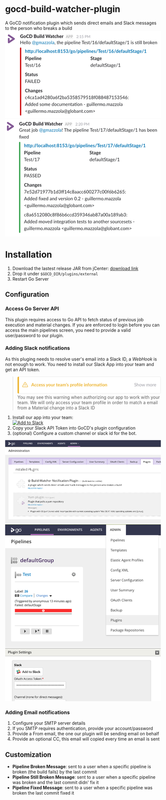# gocd-build-watcher-plugin
A GoCD notification plugin which sends direct emails and Slack messages to the person who breaks a build
![Screenshot Fail](static/screenshot-fail.png) ![Screenshot Fixed](static/screenshot-fixed.png)

# Installation
1. Download the lastest release JAR from jCenter: [download link](https://dl.bintray.com/gmazzo/maven/com/github/gmazzo/gocd/build-watcher-plugin/0.4/build-watcher-plugin-0.4.jar)
1. Drop it under `$GOCD_DIR/plugins/external`
1. Restart Go Server

## Configuration

### Access Go Server API
This plugin requires access to Go API to fetch status of previous job execution and material changes.
If you are enforced to login before you can access the main pipelines screen, you need to provide a valid user/password to our plugin.

### Adding Slack notifications
As this pluging needs to resolve user's email into a Slack ID, a *WebHook* is not enough to work.
You need to install our Slack App into your team and get an API token.
> ![Profile Warning](static/profile-warning.png)<br>
> You may see this warning when authorizing our app to work with your team.
> We will only access your team profile in order to match a email from a Material change into a Slack ID
1. Install our app into your team: <br>[![Add to Slack](https://platform.slack-edge.com/img/add_to_slack.png)](https://slack.com/oauth/authorize?&client_id=170776918258.170870737557&scope=chat:write:bot,users:read.email,users:read)
2. Copy your Slack API Token into GoCD's plugin configuration
3. (optional) Configure a custom channel or slack id for the bot.

![Settings 1](static/settings1.png)
![Settings 2](static/settings2.png)
![Settings 3](static/settings3.png)

### Adding Email notifications
1. Configure your SMTP server details
2. If you SMTP requires authentication, provide your account/password
3. Provide a From email, the one our plugin will be sending email on behalf
4. Provide an optional CC, this email will copied every time an email is sent

## Customization
- **Pipeline Broken Message**: sent to a user when a specific pipeline is broken (the build fails) by the last commit
- **Pipeline Still Broken Message**: sent to a user when a specific pipeline was broken and the last commit didn' fix it
- **Pipeline Fixed Message**: sent to a user when a specific pipeline was broken the last commit fixed it
